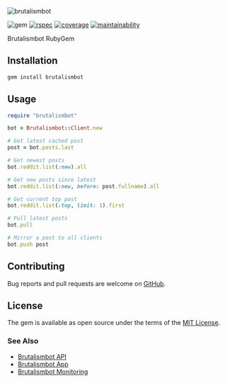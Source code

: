 <img alt="brutalismbot" src="https://brutalismbot.com/banner.png"/>

![gem](https://img.shields.io/gem/v/brutalismbot?logo=rubygems&logoColor=eee&style=flat-square)
[![rspec](https://img.shields.io/github/workflow/status/brutalismbot/gem/rspec?logo=github&style=flat-square)](https://github.com/brutalismbot/gem/actions)
[![coverage](https://img.shields.io/codeclimate/coverage/brutalismbot/gem?logo=code-climate&style=flat-square)](https://codeclimate.com/github/brutalismbot/gem/test_coverage)
[![maintainability](https://img.shields.io/codeclimate/maintainability/brutalismbot/gem?logo=code-climate&style=flat-square)](https://codeclimate.com/github/brutalismbot/gem/maintainability)

Brutalismbot RubyGem

## Installation

```ruby
gem install brutalismbot
```

## Usage

```ruby
require "brutalismbot"

bot = Brutalismbot::Client.new

# Get latest cached post
post = bot.posts.last

# Get newest posts
bot.reddit.list(:new).all

# Get new posts since latest
bot.reddit.list(:new, before: post.fullname).all

# Get current top post
bot.reddit.list(:top, limit: 1).first

# Pull latest posts
bot.pull

# Mirror a post to all clients
bot.push post
```

## Contributing

Bug reports and pull requests are welcome on [GitHub](https://github.com/brutalismbot/gem).

## License

The gem is available as open source under the terms of the [MIT License](https://opensource.org/licenses/MIT).

### See Also

- [Brutalismbot API](https://github.com/brutalismbot/api)
- [Brutalismbot App](https://github.com/brutalismbot/brutalismbot)
- [Brutalismbot Monitoring](https://github.com/brutalismbot/monitoring)

